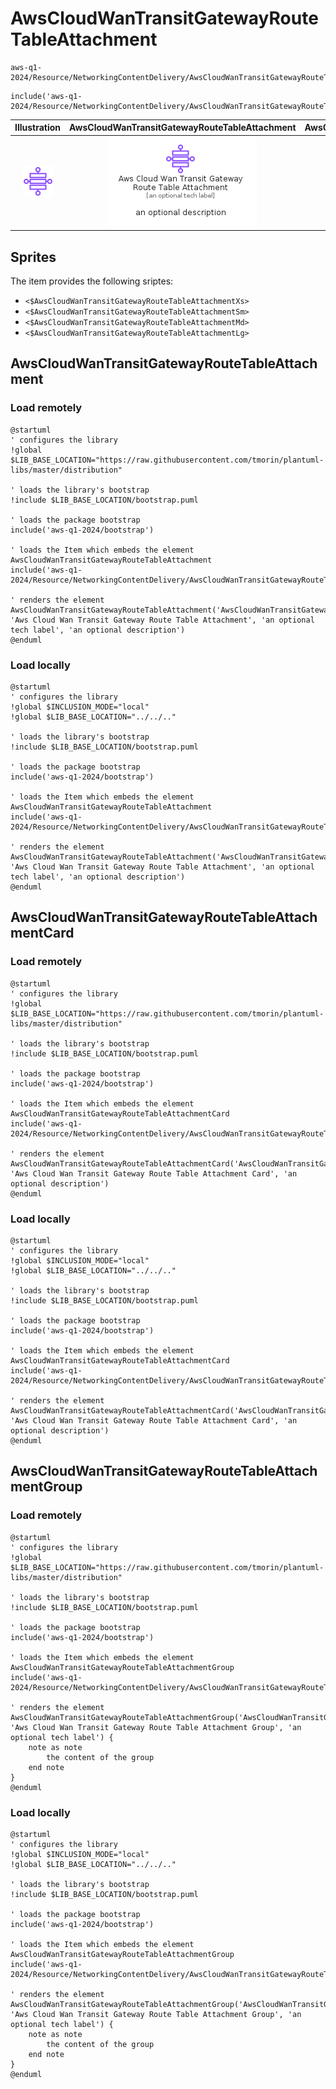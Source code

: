 # AwsCloudWanTransitGatewayRouteTableAttachment


```text
aws-q1-2024/Resource/NetworkingContentDelivery/AwsCloudWanTransitGatewayRouteTableAttachment
```

```text
include('aws-q1-2024/Resource/NetworkingContentDelivery/AwsCloudWanTransitGatewayRouteTableAttachment')
```



| Illustration | AwsCloudWanTransitGatewayRouteTableAttachment | AwsCloudWanTransitGatewayRouteTableAttachmentCard | AwsCloudWanTransitGatewayRouteTableAttachmentGroup |
| :---: | :---: | :---: | :---: |
| ![illustration for Illustration](../../../aws-q1-2024/Resource/NetworkingContentDelivery/AwsCloudWanTransitGatewayRouteTableAttachment.png) | ![illustration for AwsCloudWanTransitGatewayRouteTableAttachment](../../../aws-q1-2024/Resource/NetworkingContentDelivery/AwsCloudWanTransitGatewayRouteTableAttachment.Local.png) | ![illustration for AwsCloudWanTransitGatewayRouteTableAttachmentCard](../../../aws-q1-2024/Resource/NetworkingContentDelivery/AwsCloudWanTransitGatewayRouteTableAttachmentCard.Local.png) | ![illustration for AwsCloudWanTransitGatewayRouteTableAttachmentGroup](../../../aws-q1-2024/Resource/NetworkingContentDelivery/AwsCloudWanTransitGatewayRouteTableAttachmentGroup.Local.png) |



## Sprites
The item provides the following sriptes:

- `<$AwsCloudWanTransitGatewayRouteTableAttachmentXs>`
- `<$AwsCloudWanTransitGatewayRouteTableAttachmentSm>`
- `<$AwsCloudWanTransitGatewayRouteTableAttachmentMd>`
- `<$AwsCloudWanTransitGatewayRouteTableAttachmentLg>`





## AwsCloudWanTransitGatewayRouteTableAttachment

### Load remotely
```plantuml
@startuml
' configures the library
!global $LIB_BASE_LOCATION="https://raw.githubusercontent.com/tmorin/plantuml-libs/master/distribution"

' loads the library's bootstrap
!include $LIB_BASE_LOCATION/bootstrap.puml

' loads the package bootstrap
include('aws-q1-2024/bootstrap')

' loads the Item which embeds the element AwsCloudWanTransitGatewayRouteTableAttachment
include('aws-q1-2024/Resource/NetworkingContentDelivery/AwsCloudWanTransitGatewayRouteTableAttachment')

' renders the element
AwsCloudWanTransitGatewayRouteTableAttachment('AwsCloudWanTransitGatewayRouteTableAttachment', 'Aws Cloud Wan Transit Gateway Route Table Attachment', 'an optional tech label', 'an optional description')
@enduml
```

### Load locally
```plantuml
@startuml
' configures the library
!global $INCLUSION_MODE="local"
!global $LIB_BASE_LOCATION="../../.."

' loads the library's bootstrap
!include $LIB_BASE_LOCATION/bootstrap.puml

' loads the package bootstrap
include('aws-q1-2024/bootstrap')

' loads the Item which embeds the element AwsCloudWanTransitGatewayRouteTableAttachment
include('aws-q1-2024/Resource/NetworkingContentDelivery/AwsCloudWanTransitGatewayRouteTableAttachment')

' renders the element
AwsCloudWanTransitGatewayRouteTableAttachment('AwsCloudWanTransitGatewayRouteTableAttachment', 'Aws Cloud Wan Transit Gateway Route Table Attachment', 'an optional tech label', 'an optional description')
@enduml
```

## AwsCloudWanTransitGatewayRouteTableAttachmentCard

### Load remotely
```plantuml
@startuml
' configures the library
!global $LIB_BASE_LOCATION="https://raw.githubusercontent.com/tmorin/plantuml-libs/master/distribution"

' loads the library's bootstrap
!include $LIB_BASE_LOCATION/bootstrap.puml

' loads the package bootstrap
include('aws-q1-2024/bootstrap')

' loads the Item which embeds the element AwsCloudWanTransitGatewayRouteTableAttachmentCard
include('aws-q1-2024/Resource/NetworkingContentDelivery/AwsCloudWanTransitGatewayRouteTableAttachment')

' renders the element
AwsCloudWanTransitGatewayRouteTableAttachmentCard('AwsCloudWanTransitGatewayRouteTableAttachmentCard', 'Aws Cloud Wan Transit Gateway Route Table Attachment Card', 'an optional description')
@enduml
```

### Load locally
```plantuml
@startuml
' configures the library
!global $INCLUSION_MODE="local"
!global $LIB_BASE_LOCATION="../../.."

' loads the library's bootstrap
!include $LIB_BASE_LOCATION/bootstrap.puml

' loads the package bootstrap
include('aws-q1-2024/bootstrap')

' loads the Item which embeds the element AwsCloudWanTransitGatewayRouteTableAttachmentCard
include('aws-q1-2024/Resource/NetworkingContentDelivery/AwsCloudWanTransitGatewayRouteTableAttachment')

' renders the element
AwsCloudWanTransitGatewayRouteTableAttachmentCard('AwsCloudWanTransitGatewayRouteTableAttachmentCard', 'Aws Cloud Wan Transit Gateway Route Table Attachment Card', 'an optional description')
@enduml
```

## AwsCloudWanTransitGatewayRouteTableAttachmentGroup

### Load remotely
```plantuml
@startuml
' configures the library
!global $LIB_BASE_LOCATION="https://raw.githubusercontent.com/tmorin/plantuml-libs/master/distribution"

' loads the library's bootstrap
!include $LIB_BASE_LOCATION/bootstrap.puml

' loads the package bootstrap
include('aws-q1-2024/bootstrap')

' loads the Item which embeds the element AwsCloudWanTransitGatewayRouteTableAttachmentGroup
include('aws-q1-2024/Resource/NetworkingContentDelivery/AwsCloudWanTransitGatewayRouteTableAttachment')

' renders the element
AwsCloudWanTransitGatewayRouteTableAttachmentGroup('AwsCloudWanTransitGatewayRouteTableAttachmentGroup', 'Aws Cloud Wan Transit Gateway Route Table Attachment Group', 'an optional tech label') {
    note as note
        the content of the group
    end note
}
@enduml
```

### Load locally
```plantuml
@startuml
' configures the library
!global $INCLUSION_MODE="local"
!global $LIB_BASE_LOCATION="../../.."

' loads the library's bootstrap
!include $LIB_BASE_LOCATION/bootstrap.puml

' loads the package bootstrap
include('aws-q1-2024/bootstrap')

' loads the Item which embeds the element AwsCloudWanTransitGatewayRouteTableAttachmentGroup
include('aws-q1-2024/Resource/NetworkingContentDelivery/AwsCloudWanTransitGatewayRouteTableAttachment')

' renders the element
AwsCloudWanTransitGatewayRouteTableAttachmentGroup('AwsCloudWanTransitGatewayRouteTableAttachmentGroup', 'Aws Cloud Wan Transit Gateway Route Table Attachment Group', 'an optional tech label') {
    note as note
        the content of the group
    end note
}
@enduml
```

